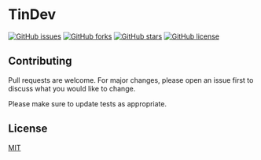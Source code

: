 # TinDev

[![GitHub issues](https://img.shields.io/github/issues/JKFher/TinDev?style=flat-square)](https://github.com/JKFher/TinDev/issues)
[![GitHub forks](https://img.shields.io/github/forks/JKFher/TinDev?style=flat-square)](https://github.com/JKFher/TinDev/network)
[![GitHub stars](https://img.shields.io/github/stars/JKFher/TinDev?style=flat-square)](https://github.com/JKFher/TinDev/stargazers)
[![GitHub license](https://img.shields.io/github/license/JKFher/TinDev?style=flat-square)](https://github.com/JKFher/TinDev/blob/master/LICENSE)

## Contributing
Pull requests are welcome. For major changes, please open an issue first to discuss what you would like to change.

Please make sure to update tests as appropriate.

## License
[MIT](https://choosealicense.com/licenses/mit/)
